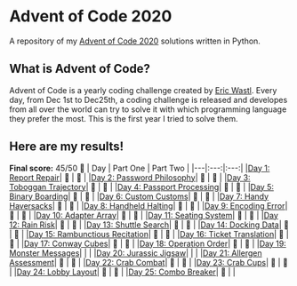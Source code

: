 # Advent of Code 2020
A repository of my [Advent of Code 2020](https://adventofcode.com/2020) solutions written in Python.

## What is Advent of Code?
Advent of Code is a yearly coding challenge created by [Eric Wastl](https://twitter.com/ericwastl). Every day, from Dec 1st to Dec25th, a coding challenge is released and developes from all over the world can try to solve it with which programming language they prefer the most. This is the first year I tried to solve them.

## Here are my results!
**Final score:** 45/50 🌟
| Day  | Part One | Part Two | 
|---|:---:|:---:|
|[Day 1: Report Repair](https://adventofcode.com/2020/day/1)| 🌟 | 🌟 |
|[Day 2: Password Philosophy](https://adventofcode.com/2020/day/2)| 🌟 | 🌟 |
|[Day 3: Toboggan Trajectory](https://adventofcode.com/2020/day/3)| 🌟 | 🌟 |
|[Day 4: Passport Processing](https://adventofcode.com/2020/day/4)| 🌟 | 🌟 |
|[Day 5: Binary Boarding](https://adventofcode.com/2020/day/5)| 🌟 | 🌟 |
|[Day 6: Custom Customs](https://adventofcode.com/2020/day/6)| 🌟 | 🌟 |
|[Day 7: Handy Haversacks](https://adventofcode.com/2020/day/7)| 🌟 | 🌟 |
|[Day 8: Handheld Halting](https://adventofcode.com/2020/day/8)| 🌟 | 🌟 |
|[Day 9: Encoding Error](https://adventofcode.com/2020/day/9)| 🌟 | 🌟 |
|[Day 10: Adapter Array](https://adventofcode.com/2020/day/10)| 🌟 | 🌟 |
|[Day 11: Seating System](https://adventofcode.com/2020/day/11)| 🌟 | 🌟 |
|[Day 12: Rain Risk](https://adventofcode.com/2020/day/12)| 🌟 | 🌟 |
|[Day 13: Shuttle Search](https://adventofcode.com/2020/day/13)| 🌟 | 🌟 |
|[Day 14: Docking Data](https://adventofcode.com/2020/day/14)| 🌟 | 🌟 |
|[Day 15: Rambunctious Recitation](https://adventofcode.com/2020/day/15)| 🌟 | 🌟 |
|[Day 16: Ticket Translation](https://adventofcode.com/2020/day/16)| 🌟 | 🌟 |
|[Day 17: Conway Cubes](https://adventofcode.com/2020/day/17)| 🌟 | 🌟 |
|[Day 18: Operation Order](https://adventofcode.com/2020/day/18)| 🌟 | 🌟 |
|[Day 19: Monster Messages](https://adventofcode.com/2020/day/19)|   |   |
|[Day 20: Jurassic Jigsaw](https://adventofcode.com/2020/day/20)|   |   |
|[Day 21: Allergen Assessment](https://adventofcode.com/2020/day/21)| 🌟 | 🌟 |
|[Day 22: Crab Combat](https://adventofcode.com/2020/day/22)| 🌟 | 🌟 |
|[Day 23: Crab Cups](https://adventofcode.com/2020/day/23)| 🌟 | 🌟 |
|[Day 24: Lobby Layout](https://adventofcode.com/2020/day/24)| 🌟 | 🌟 |
|[Day 25: Combo Breaker](https://adventofcode.com/2020/day/25)| 🌟 |   |